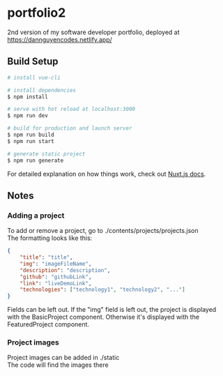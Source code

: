 # portfolio2

2nd version of my software developer portfolio, deployed at https://dannguyencodes.netlify.app/

## Build Setup

```bash
# install vue-cli

# install dependencies
$ npm install

# serve with hot reload at localhost:3000
$ npm run dev

# build for production and launch server
$ npm run build
$ npm run start

# generate static project
$ npm run generate
```

For detailed explanation on how things work, check out [Nuxt.js docs](https://nuxtjs.org).

## Notes

### Adding a project

To add or remove a project, go to ./contents/projects/projects.json  
The formatting looks like this:
```json   
{  
    "title": "title",  
    "img": "imageFileName",  
    "description": "description",  
    "github": "githubLink",  
    "link": "liveDemoLink",  
    "technologies": ["technology1", "technology2", "..."]  
}  
```

Fields can be left out. If the "img" field is left out, the project is displayed with the BasicProject component. Otherwise it's displayed with the FeaturedProject component.

### Project images

Project images can be added in ./static  
The code will find the images there



